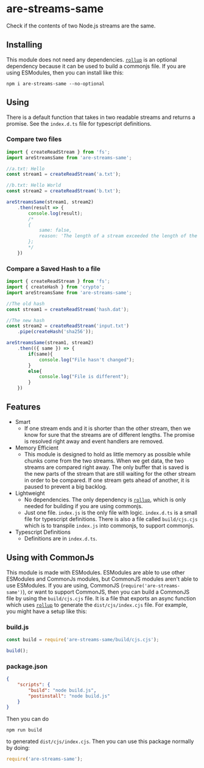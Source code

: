 # are-streams-same
Check if the contents of two Node.js streams are the same.

## Installing
This module does not need any dependencies. [`rollup`](https://www.npmjs.com/package/rollup) is an optional dependency because it can be used to build a commonjs file. If you are using ESModules, then you can install like this:
```shell
npm i are-streams-same --no-optional
```

## Using
There is a default function that takes in two readable streams and returns a promise. See the `index.d.ts` file for typescript definitions.

### Compare two files
```javascript
import { createReadStream } from 'fs';
import areStreamsSame from 'are-streams-same';

//a.txt: Hello
const stream1 = createReadStream('a.txt');

//b.txt: Hello World
const stream2 = createReadStream('b.txt');

areStreamsSame(stream1, stream2)
    .then(result => {
        console.log(result); 
        /* 
        { 
            same: false, 
            reason: 'The length of a stream exceeded the length of the other stream which was finished.' 
        };
        */
    })
```

### Compare a Saved Hash to a file
```javascript
import { createReadStream } from 'fs';
import { createHash } from 'crypto';
import areStreamsSame from 'are-streams-same';

//The old hash
const stream1 = createReadStream('hash.dat');

//The new hash
const stream2 = createReadStream('input.txt')
    .pipe(createHash('sha256'));

areStreamsSame(stream1, stream2)
    .then(({ same }) => {
        if(same){
            console.log("File hasn't changed");
        }
        else{
            console.log("File is different");
        }
    })
```

## Features
- Smart
    - If one stream ends and it is shorter than the other stream, then we know for sure that the streams are of different lengths. The promise is resolved right away and event handlers are removed.
- Memory Efficient
    - This module is designed to hold as little memory as possible while chunks come from the two streams. When we get data, the two streams are compared right away. The only buffer that is saved is the new parts of the stream that are still waiting for the other stream in order to be compared. If one stream gets ahead of another, it is paused to prevent a big backlog.
- Lightweight
    - No dependencies. The only dependency is [`rollup`](https://www.npmjs.com/package/rollup), which is only needed for building if you are using commonjs.
    - Just one file. `index.js` is the only file with logic. `index.d.ts` is a small file for typescript definitions. There is also a file called `build/cjs.cjs` which is to transpile `index.js` into commonjs, to support commonjs. 
- Typescript Definitions
    - Definitions are in `index.d.ts`.

## Using with CommonJs
This module is made with ESModules. ESModules are able to use other ESModules and CommonJs modules, but CommonJS modules aren't able to use ESModules. If you are using, CommonJS (`require('are-streams-same')`), or want to support CommonJS, then you can build a CommonJS file by using the `build/cjs.cjs` file. It is a file that exports an async function which uses [`rollup`](https://www.npmjs.com/package/rollup) to generate the `dist/cjs/index.cjs` file. For example, you might have a setup like this:

### build.js
```javascript
const build = require('are-streams-same/build/cjs.cjs');

build();
```

### package.json
```json
{
    "scripts": {
        "build": "node build.js",
        "postinstall": "node build.js"
    }
}
```

Then you can do 
```shell
npm run build
```
to generated `dist/cjs/index.cjs`. Then you can use this package normally by doing:
```javascript
require('are-streams-same');
```